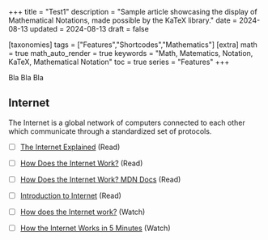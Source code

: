 +++
title = "Test1"
description = "Sample article showcasing the display of Mathematical Notations, made possible by the KaTeX library."
date = 2024-08-13
updated = 2024-08-13
draft = false

[taxonomies]
tags = ["Features","Shortcodes","Mathematics"]
[extra]
math = true
math_auto_render = true
keywords = "Math, Matematics, Notation, KaTeX, Mathematical Notation"
toc = true
series = "Features"
+++

Bla Bla Bla
<!-- more -->

## Internet

The Internet is a global network of computers connected to each other which communicate through a standardized set of protocols.

 - [ ] [The Internet Explained](https://www.vox.com/2014/6/16/18076282/the-internet) (Read)
 - [ ] [How Does the Internet Work?](http://web.stanford.edu/class/msande91si/www-spr04/readings/week1/InternetWhitepaper.htm) (Read)
 - [ ] [How Does the Internet Work? MDN Docs](https://developer.mozilla.org/en-US/docs/Learn/Common_questions/How_does_the_Internet_work) (Read)
 - [ ] [Introduction to Internet](/guides/what-is-internet) (Read)
 - [ ] [How does the Internet work?](https://www.youtube.com/watch?v=TNQsmPf24go) (Watch)
 - [ ] [How the Internet Works in 5 Minutes](https://www.youtube.com/watch?v=7_LPdttKXPc) (Watch)


